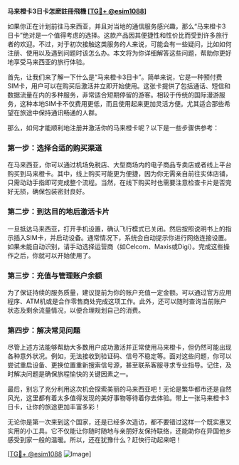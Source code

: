 **马来橙卡3日卡怎麽註冊飛機 [[TG💪+ @esim1088](https://t.me/s/esim1088)]**

如果你正在计划前往马来西亚，并且对当地的通信服务感兴趣，那么“马来橙卡3日卡”绝对是一个值得考虑的选择。这款产品因其便捷性和性价比而受到许多旅行者的欢迎。不过，对于初次接触这类服务的人来说，可能会有一些疑问，比如如何注册、使用以及遇到问题时该怎么办。本文将为你详细解答这些问题，帮助你更好地享受马来西亚的旅行体验。

首先，让我们来了解一下什么是“马来橙卡3日卡”。简单来说，它是一种预付费SIM卡，用户可以在购买后激活并立即开始使用。这张卡提供了包括通话、短信和数据流量在内的多种服务，非常适合短期停留的游客。相较于传统的国际漫游服务，这种本地SIM卡不仅费用更低，而且使用起来更加灵活方便。尤其适合那些希望在旅途中保持通讯畅通的人群。

那么，如何才能顺利地注册并激活你的马来橙卡呢？以下是一些步骤供参考：

### 第一步：选择合适的购买渠道

在马来西亚，你可以通过机场免税店、大型商场内的电子商品专卖店或者线上平台购买到马来橙卡。其中，线上购买可能更为便捷，因为你无需亲自前往实体店铺，只需动动手指即可完成整个流程。当然，在线下购买时也需要注意检查卡片是否完好无损，确保包装密封良好。

### 第二步：到达目的地后激活卡片

一旦抵达马来西亚，打开手机设置，确认飞行模式已关闭。然后按照说明书上的指示插入SIM卡，并启动设备。通常情况下，系统会自动提示你进行网络连接设置。如果未能自动识别，请手动选择运营商（如Celcom、Maxis或Digi）。完成这些操作之后，你就可以开始使用了。

### 第三步：充值与管理账户余额

为了保证持续的服务质量，建议提前为你的账户充值一定金额。可以通过官方应用程序、ATM机或是合作零售商处完成这项工作。此外，还可以随时查询当前账户状态及剩余流量情况，以便合理规划自己的消费。

### 第四步：解决常见问题

尽管上述方法能够帮助大多数用户成功激活并正常使用马来橙卡，但仍然可能出现各种意外状况。例如，无法接收到验证码、信号不稳定等。面对这些问题，你可以尝试重启设备、更换位置重新搜索信号源，甚至联系客服寻求专业指导。记住，及时解决问题是确保旅程愉快的关键因素之一。

最后，别忘了充分利用这次机会探索美丽的马来西亚吧！无论是繁华都市还是自然风光，这里都有着太多值得发现的美好事物等待着你去体验。带上一张马来橙卡3日卡，让你的旅途更加丰富多彩！

无论你是第一次来到这个国家，还是已经多次造访，都不要错过这样一个既实惠又实用的小工具。它不仅能让你随时随地与亲朋好友保持联络，还能助你在异国他乡感受到家一般的温暖。所以，还在犹豫什么？赶快行动起来吧！

[[TG💪+ @esim1088](https://t.me/s/esim1088) ![Image](https://i.postimg.cc/4NQfJmqS/Snipaste-2025-05-13-00-14-12.png)]